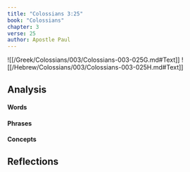 ```yaml
---
title: "Colossians 3:25"
book: "Colossians"
chapter: 3
verse: 25
author: Apostle Paul
---
```

![[/Greek/Colossians/003/Colossians-003-025G.md#Text]]
![[/Hebrew/Colossians/003/Colossians-003-025H.md#Text]]

## Analysis

#### Words

#### Phrases

#### Concepts

## Reflections
